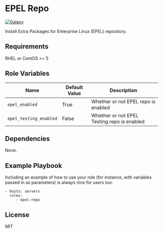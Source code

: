 EPEL Repo
=========
[![Galaxy](https://img.shields.io/badge/galaxy-sdoran.repo--epel-blue.svg)](https://galaxy.ansible.com/list#/roles/5295)

Install Extra Packages for Enterprise Linux (EPEL) repository.

Requirements
------------

RHEL or CentOS >= 5

Role Variables
--------------
| Name              | Default Value       | Description          |
|-------------------|---------------------|----------------------|
| `epel_enabled` | True | Whether or not EPEL repo is enabled |
| `epel_testing_enabled` | False | Whether or not EPEL Testing repo is enabled |



Dependencies
------------

None.

Example Playbook
----------------

Including an example of how to use your role (for instance, with variables passed in as parameters) is always nice for users too:

    - hosts: servers
      roles:
         - epel-repo

License
-------

MIT
